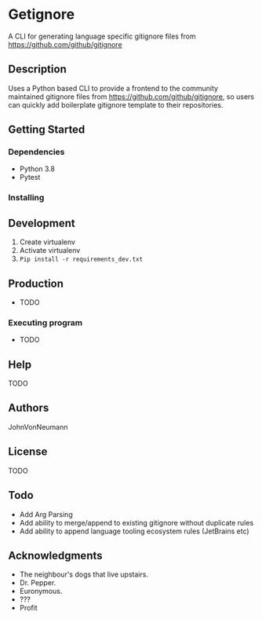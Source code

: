 # Getignore

A CLI for generating language specific gitignore files from https://github.com/github/gitignore 

## Description

Uses a Python based CLI to provide a frontend to the community maintained gitignore files from https://github.com/github/gitignore,
so users can quickly add boilerplate gitignore template to their repositories.

## Getting Started

### Dependencies

* Python 3.8
* Pytest

### Installing

## Development
1. Create virtualenv
2. Activate virtualenv
3. `Pip install -r requirements_dev.txt`


## Production
* TODO

### Executing program

* TODO

## Help

TODO

## Authors

JohnVonNeumann

## License

TODO

## Todo
* Add Arg Parsing
* Add ability to merge/append to existing gitignore without duplicate rules
* Add ability to append language tooling ecosystem rules (JetBrains etc)

## Acknowledgments

* The neighbour's dogs that live upstairs.
* Dr. Pepper.
* Euronymous.
* ???
* Profit
